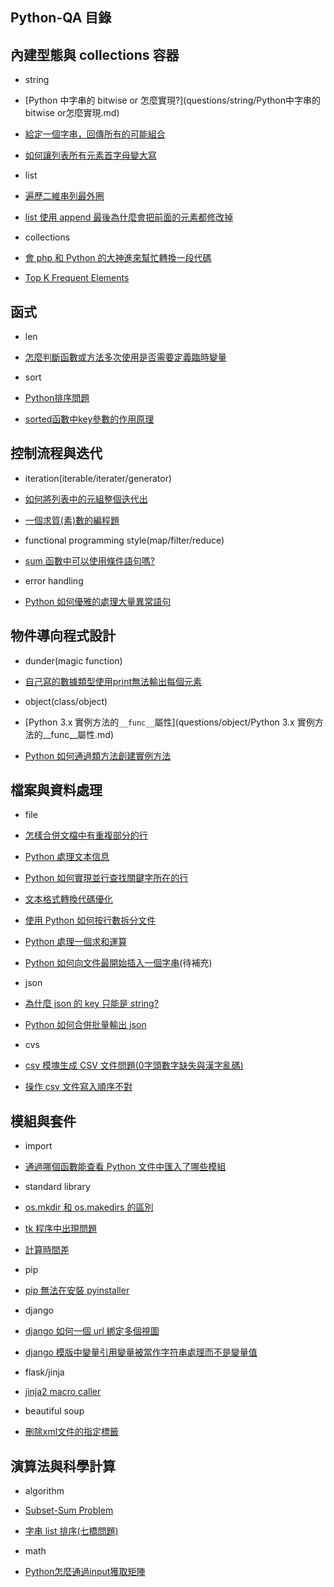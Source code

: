 ## Python-QA 目錄

## 內建型態與 collections 容器

* string
 * [Python 中字串的 bitwise or 怎麼實現?](questions/string/Python中字串的bitwise or怎麼實現.md)
 * [給定一個字串，回傳所有的可能組合](questions/string/給定一個字串，回傳所有的可能組合.md)
 * [如何讓列表所有元素首字母變大寫](questions/string/如何讓列表所有元素首字母變大寫.md)

* list
 * [遍歷二維串列最外圈](questions/list/遍歷二維串列最外圈.md)
 * [list 使用 append 最後為什麼會把前面的元素都修改掉](questions/list/list使用append最後為什麼會把前面的元素都修改掉.md)

* collections
 * [會 php 和 Python 的大神進來幫忙轉換一段代碼](questions/collections/會php和python的大神進來幫忙轉換一段代碼.md)
 * [Top K Frequent Elements](questions/collections/Top_K_Frequent_Elements.md)

## 函式

* len
 * [怎麼判斷函數或方法多次使用是否需要定義臨時變量](questions/len/怎麼判斷函數或方法多次使用是否需要定義臨時變量.md) 

* sort
 * [Python排序問題](questions/sort/Python排序問題.md)
 * [sorted函數中key參數的作用原理](questions/sort/sorted函數中key參數的作用原理.md)

## 控制流程與迭代

* iteration(iterable/iterater/generator)
 * [如何將列表中的元組整個迭代出](questions/iteration/如何將列表中的元組整個迭代出來.md)
 * [一個求質(素)數的編程題](questions/iteration/一個求質(素)數的編程題.md)

* functional programming style(map/filter/reduce)
 * [sum 函數中可以使用條件語句嗎?](questions/fp/sum函數中可以使用條件語句嗎.md)

* error handling
 * [Python 如何優雅的處理大量異常語句](questions/error/Python如何優雅的處理大量異常語句.md) 

## 物件導向程式設計

* dunder(magic function)
 * [自己寫的數據類型使用print無法輸出每個元素](questions/dunder/自己寫的數據類型使用print無法輸出每個元素.md) 

* object(class/object)
 * [Python 3.x 實例方法的`__func__`屬性](questions/object/Python 3.x 實例方法的__func__屬性.md)
 * [Python 如何通過類方法創建實例方法](questions/object/Python如何通過類方法創建實例方法.md)

## 檔案與資料處理
 
* file
 * [怎樣合併文檔中有重複部分的行](questions/file/怎樣合併文檔中有重複部分的行.md)
 * [Python 處理文本信息](questions/file/Python處理文本信息.md)
 * [Python 如何實現並行查找關鍵字所在的行](questions/file/Python如何實現並行查找關鍵字所在的行.md)
 * [文本格式轉換代碼優化](questions/file/文本格式轉換代碼優化.md)
 * [使用 Python 如何按行數拆分文件](questions/file/使用Python如何按行數拆分文件.md)
 * [Python 處理一個求和運算](questions/file/Python處理一個求和運算.md)
 * [Python 如何向文件最開始插入一個字串](questions/file/Python如何向文件最開始插入一個字串.md)(待補充)

* json
 * [為什麼 json 的 key 只能是 string?](questions/json/為什麼json的key只能是string.md)
 * [Python 如何合併批量輸出 json](questions/json/Python如何合併批量輸出json.md)

* cvs
 * [csv 模塊生成 CSV 文件問題(0字頭數字缺失與漢字亂碼)](questions/csv/csv模塊生成CSV文件問題(0字頭數字缺失與漢字亂碼).md)
 * [操作 csv 文件寫入順序不對](questions/csv/操作csv文件寫入順序不對.md)

## 模組與套件

* import
 * [通過哪個函數能查看 Python 文件中匯入了哪些模組](questions/import/通過哪個函數能查看Python文件中匯入了哪些模組.md) 

* standard library
 * [os.mkdir 和 os.makedirs 的區別](questions/standard_lib/os.mkdir和os.makedirs的區別.md) 
 * [tk 程序中出現問題](questions/standard_lib/tk程序中出現問題.md)
 * [計算時間差](questions/standard_lib/計算時間差.md)

* pip
 * [pip 無法在安裝 pyinstaller](questions/pip/pip無法在安裝pyinstaller.md) 

* django
 * [django 如何一個 url 綁定多個視圖](questions/django/django如何一個url綁定多個視圖.md)
 * [django 模版中變量引用變量被當作字符串處理而不是變量值](questions/django/django模版中變量引用變量被當作字符串處理而不是變量值.md)

* flask/jinja
 * [jinja2 macro caller](questions/jinja/jinja2_macro_caller.md) 

* beautiful soup
 * [刪除xml文件的指定標籤](questions/bs/刪除xml文件的指定標籤.md)

## 演算法與科學計算

* algorithm
 * [Subset-Sum Problem](questions/algorithm/subset_sum_problem.md)
 * [字串 list 排序(七橋問題)](questions/algorithm/字串list排序(七橋問題).md)

* math
 * [Python怎麼通過input獲取矩陣](questions/math/Python怎麼通過input獲取矩陣.md)
